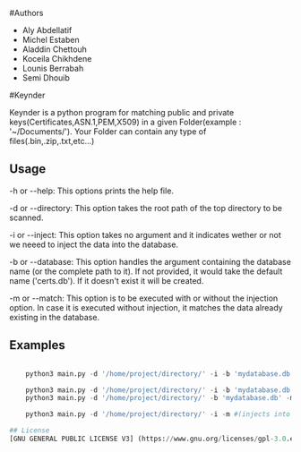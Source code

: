 #Authors

* Aly Abdellatif
* Michel Estaben
* Aladdin Chettouh
* Koceila Chikhdene
* Lounis Berrabah
* Semi Dhouib


#Keynder

Keynder is a python program for matching public and private keys(Certificates,ASN.1,PEM,X509) in a given Folder(example : '~/Documents/'). Your Folder can contain any type of files(.bin,.zip,.txt,etc...)



## Usage
-h or --help:
	This options prints the help file.

-d or --directory:
	This option takes the root path of the top directory to be scanned.
	
-i or --inject:
	This option takes no argument and it indicates wether or not we neeed to inject the data into the database.

-b or --database:
	This option handles the argument containing the database name (or the complete path to it). If not provided, it would take the default name ('certs.db'). If it doesn't exist it will be created.
	
-m or --match:
	This option is to be executed with or without the injection option. In case it is executed without injection, it matches the data already existing in the database.

## Examples

```python

	python3 main.py -d '/home/project/directory/' -i -b 'mydatabase.db' -m #(for the whole procedure, grabbing, injecting and matching);

	python3 main.py -d '/home/project/directory/' -i -b 'mydatabase.db' #(for grabbing and injecting without matching into exisiting database or database with custom name);
	python3 main.py -d '/home/project/directory/' -b 'mydatabase.db' -m #(matches data into the already existing database);

	python3 main.py -d '/home/project/directory/' -i -m #(injects into the defaults database 'certs.db' and matches data. If the database does not exist it will create it).

## License
[GNU GENERAL PUBLIC LICENSE V3] (https://www.gnu.org/licenses/gpl-3.0.en.html)